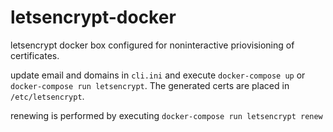 # letsencrypt-docker

letsencrypt docker box configured for noninteractive priovisioning of certificates.

update email and domains in ```cli.ini``` and execute ```docker-compose up``` or ```docker-compose run letsencrypt```. The generated certs are placed in ```/etc/letsencrypt```. 

renewing is performed by executing ```docker-compose run letsencrypt renew```
